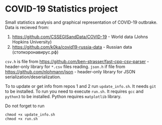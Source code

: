 # COVID-19 Statistics project

Small statistics analysis and graphical representation of COVID-19 outbrake. 
Data is recieved from: 
1. https://github.com/CSSEGISandData/COVID-19 - World data (Johns Hopkins University)
2. https://github.com/k0ka/covid19-russia-data - Russian data (стопкоронавирус.рф)

`csv.h` is file from https://github.com/ben-strasser/fast-cpp-csv-parser - header-only library for `*.csv` files reading.
`json.h` if file from https://github.com/nlohmann/json - header-only library for JSON serialization/deserialization.

To to update or get info from repos 1 and 2 run `update_info.sh`. It needs `git` to be installed.
To run you need to execute `run.sh`. It requires `gcc` and `python3` to be installed.
Python requires `matplotlib` library.

Do not forget to run
```
chmod +x update_info.sh
chmod +x run.sh
```
